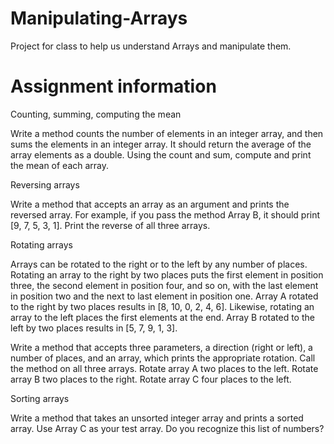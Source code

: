 # Manipulating-Arrays
Project for class to help us understand Arrays and manipulate them. 
# Assignment information
Counting, summing, computing the mean

Write a method counts the number of elements in an integer array, and then sums the elements in an integer array.
It should return the average of the array elements as a double. Using the count and sum, compute and print the mean of each array.

Reversing arrays

Write a method that accepts an array as an argument and prints the reversed array. For example, if you pass the method Array B,
it should print [9, 7, 5, 3, 1]. Print the reverse of all three arrays.

Rotating arrays

Arrays can be rotated to the right or to the left by any number of places. Rotating an array to the right by two places puts the first element in position three,
the second element in position four, and so on, with the last element in position two and the next to last element in position one.
Array A rotated to the right by two places results in [8, 10, 0, 2, 4, 6]. Likewise, rotating an array to the left places the first elements at the end. 
Array B rotated to the left by two places results in [5, 7, 9, 1, 3].

Write a method that accepts three parameters, a direction (right or left), a number of places, and an array,
which prints the appropriate rotation. Call the method on all three arrays. Rotate array A two places to the left. 
Rotate array B two places to the right. Rotate array C four places to the left.

Sorting arrays

Write a method that takes an unsorted integer array and prints a sorted array. Use Array C as your test array. Do you recognize this list of numbers?
